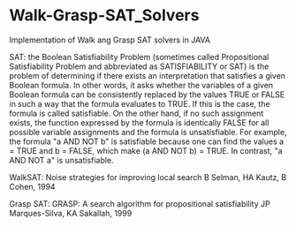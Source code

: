 # Walk-Grasp-SAT_Solvers

Implementation of Walk ang Grasp SAT solvers in JAVA

SAT: the Boolean Satisfiability Problem (sometimes called Propositional Satisfiability Problem and abbreviated as SATISFIABILITY or SAT) is the problem of determining if there exists an interpretation that satisfies a given Boolean formula. In other words, it asks whether the variables of a given Boolean formula can be consistently replaced by the values TRUE or FALSE in such a way that the formula evaluates to TRUE. If this is the case, the formula is called satisfiable. On the other hand, if no such assignment exists, the function expressed by the formula is identically FALSE for all possible variable assignments and the formula is unsatisfiable. For example, the formula "a AND NOT b" is satisfiable because one can find the values a = TRUE and b = FALSE, which make (a AND NOT b) = TRUE. In contrast, "a AND NOT a" is unsatisfiable.

WalkSAT:  Noise strategies for improving local search
B Selman, HA Kautz, B Cohen, 1994 


Grasp SAT: GRASP: A search algorithm for propositional satisfiability
JP Marques-Silva, KA Sakallah, 1999



